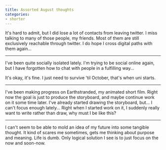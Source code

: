 ```yaml
---
title: Assorted August thoughts
categories:
- shorter
---
```


It's hard to admit, but I did lose a lot of contacts from leaving twitter. I miss talking to many of those people, my friends. Most of them are still exclusively reachable through twitter. I do hope I cross digital paths with them again...

---

I've been quite socially isolated lately. I'm trying to be social online again, but I have forgotten how to chat with people in a fulfilling way...

It's okay, it's fine. I just need to survive 'til October, that's when uni starts.

---

I've been making progress on Earthstranded, my animated short film. Right now the goal is just to produce the storyboard, and maybe continue work on it some time later. I've already started drawing the storyboard, but... I can't focus enough lately... Right when I started work on it, I suddenly really want to write rather than draw, why must I be like this?

---

I can't seem to be able to mold an idea of my future into some tangible thought. It kind of scares me sometimes, gets me thinking about purpose and meaning. Life is dumb. Only logical solution I see is to just focus on the now and soon-now.
